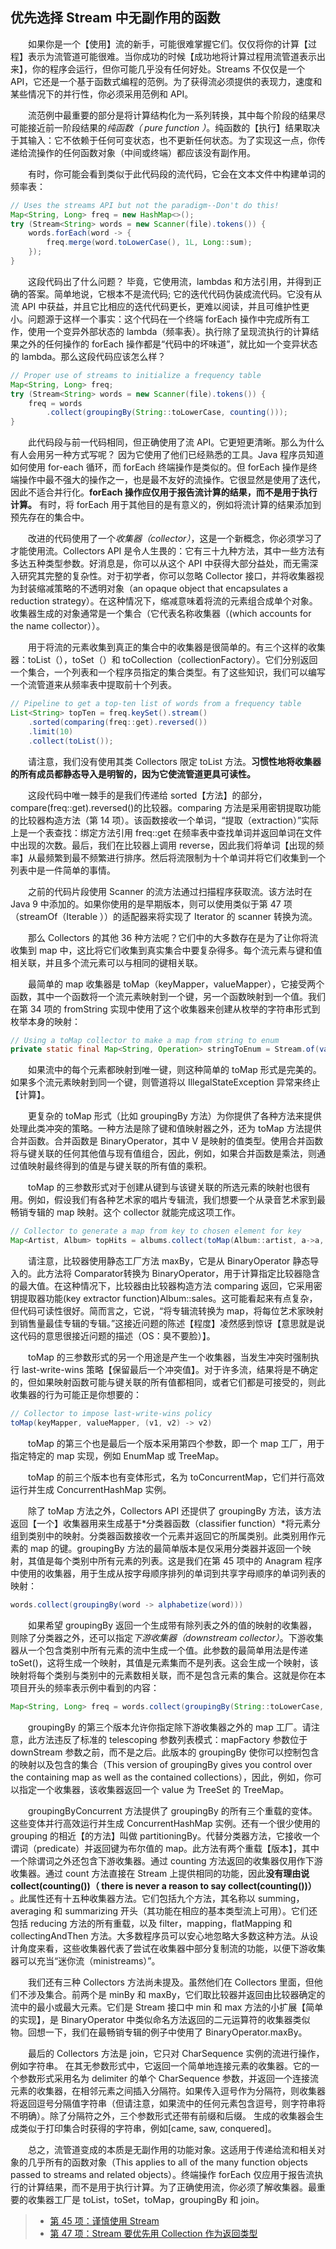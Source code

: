 ## 优先选择 Stream 中无副作用的函数

&emsp;&emsp;如果你是一个【使用】流的新手，可能很难掌握它们。仅仅将你的计算【过程】表示为流管道可能很难。当你成功的时候【成功地将计算过程用流管道表示出来】，你的程序会运行，但你可能几乎没有任何好处。Streams 不仅仅是一个 API，它还是一个基于函数式编程的范例。为了获得流必须提供的表现力，速度和某些情况下的并行性，你必须采用范例和 API。

&emsp;&emsp;流范例中最重要的部分是将计算结构化为一系列转换，其中每个阶段的结果尽可能接近前一阶段结果的*纯函数（ pure function ）*。纯函数的【执行】结果取决于其输入：它不依赖于任何可变状态，也不更新任何状态。为了实现这一点，你传递给流操作的任何函数对象（中间或终端）都应该没有副作用。

&emsp;&emsp;有时，你可能会看到类似于此代码段的流代码，它会在文本文件中构建单词的频率表：

```java
// Uses the streams API but not the paradigm--Don't do this!
Map<String, Long> freq = new HashMap<>();
try (Stream<String> words = new Scanner(file).tokens()) {
    words.forEach(word -> {
        freq.merge(word.toLowerCase(), 1L, Long::sum);
    });
}
```

&emsp;&emsp;这段代码出了什么问题？ 毕竟，它使用流，lambdas 和方法引用，并得到正确的答案。简单地说，它根本不是流代码; 它的迭代代码伪装成流代码。它没有从流 API 中获益，并且它比相应的迭代代码更长，更难以阅读，并且可维护性更小。问题源于这样一个事实：这个代码在一个终端 forEach 操作中完成所有工作，使用一个变异外部状态的 lambda（频率表）。执行除了呈现流执行的计算结果之外的任何操作的 forEach 操作都是“代码中的坏味道”，就比如一个变异状态的 lambda。那么这段代码应该怎么样？

```java
// Proper use of streams to initialize a frequency table
Map<String, Long> freq;
try (Stream<String> words = new Scanner(file).tokens()) {
    freq = words
        .collect(groupingBy(String::toLowerCase, counting()));
}
```

&emsp;&emsp;此代码段与前一代码相同，但正确使用了流 API。它更短更清晰。那么为什么有人会用另一种方式写呢？ 因为它使用了他们已经熟悉的工具。Java 程序员知道如何使用 for-each 循环，而 forEach 终端操作是类似的。但 forEach 操作是终端操作中最不强大的操作之一，也是最不友好的流操作。它很显然是使用了迭代，因此不适合并行化。**forEach 操作应仅用于报告流计算的结果，而不是用于执行计算。** 有时，将 forEach 用于其他目的是有意义的，例如将流计算的结果添加到预先存在的集合中。

&emsp;&emsp;改进的代码使用了一个*收集器（collector）*，这是一个新概念，你必须学习了才能使用流。Collectors API 是令人生畏的：它有三十九种方法，其中一些方法有多达五种类型参数。好消息是，你可以从这个 API 中获得大部分益处，而无需深入研究其完整的复杂性。对于初学者，你可以忽略 Collector 接口，并将收集器视为封装缩减策略的不透明对象（an opaque object that encapsulates a reduction strategy）。在这种情况下，缩减意味着将流的元素组合成单个对象。收集器生成的对象通常是一个集合（它代表名称收集器（(which accounts for the name collector））。

&emsp;&emsp;用于将流的元素收集到真正的集合中的收集器是很简单的。有三个这样的收集器：toList（），toSet（）和 toCollection（collectionFactory）。它们分别返回一个集合，一个列表和一个程序员指定的集合类型。有了这些知识，我们可以编写一个流管道来从频率表中提取前十个列表。

```java
// Pipeline to get a top-ten list of words from a frequency table
List<String> topTen = freq.keySet().stream()
    .sorted(comparing(freq::get).reversed())
    .limit(10)
    .collect(toList());
```

&emsp;&emsp;请注意，我们没有使用其类 Collectors 限定 toList 方法。**习惯性地将收集器的所有成员都静态导入是明智的，因为它使流管道更具可读性。**

&emsp;&emsp;这段代码中唯一棘手的是我们传递给 sorted【方法】的部分，compare(freq::get).reversed()的比较器。comparing 方法是采用密钥提取功能的比较器构造方法（第 14 项）。该函数接收一个单词，“提取（extraction）”实际上是一个表查找：绑定方法引用 freq::get 在频率表中查找单词并返回单词在文件中出现的次数。最后，我们在比较器上调用 reverse，因此我们将单词【出现的频率】从最频繁到最不频繁进行排序。然后将流限制为十个单词并将它们收集到一个列表中是一件简单的事情。

&emsp;&emsp;之前的代码片段使用 Scanner 的流方法通过扫描程序获取流。该方法时在 Java 9 中添加的。如果你使用的是早期版本，则可以使用类似于第 47 项（streamOf（Iterable <E>））的适配器来将实现了 Iterator 的 scanner 转换为流。

&emsp;&emsp;那么 Collectors 的其他 36 种方法呢？它们中的大多数存在是为了让你将流收集到 map 中，这比将它们收集到真实集合中要复杂得多。每个流元素与键和值相关联，并且多个流元素可以与相同的键相关联。

&emsp;&emsp;最简单的 map 收集器是 toMap（keyMapper，valueMapper），它接受两个函数，其中一个函数将一个流元素映射到一个键，另一个函数映射到一个值。我们在第 34 项的 fromString 实现中使用了这个收集器来创建从枚举的字符串形式到枚举本身的映射：

```java
// Using a toMap collector to make a map from string to enum
private static final Map<String, Operation> stringToEnum = Stream.of(values()).collect(toMap(Object::toString, e -> e));
```

&emsp;&emsp;如果流中的每个元素都映射到唯一键，则这种简单的 toMap 形式是完美的。 如果多个流元素映射到同一个键，则管道将以 IllegalStateException 异常来终止【计算】。

&emsp;&emsp;更复杂的 toMap 形式（比如 groupingBy 方法）为你提供了各种方法来提供处理此类冲突的策略。一种方法是除了键和值映射器之外，还为 toMap 方法提供合并函数。合并函数是 BinaryOperator<V>，其中 V 是映射的值类型。使用合并函数将与键关联的任何其他值与现有值组合，因此，例如，如果合并函数是乘法，则通过值映射最终得到的值是与键关联的所有值的乘积。

&emsp;&emsp;toMap 的三参数形式对于创建从键到与该键关联的所选元素的映射也很有用。例如，假设我们有各种艺术家的唱片专辑流，我们想要一个从录音艺术家到最畅销专辑的 map 映射。这个 collector 就能完成这项工作。

```java
// Collector to generate a map from key to chosen element for key
Map<Artist, Album> topHits = albums.collect(toMap(Album::artist, a->a, maxBy(comparing(Album::sales))));
```

&emsp;&emsp;请注意，比较器使用静态工厂方法 maxBy，它是从 BinaryOperator 静态导入的。此方法将 Comparator<T>转换为 BinaryOperator<T>，用于计算指定比较器隐含的最大值。在这种情况下，比较器由比较器构造方法 comparing 返回，它采用密钥提取器功能(key extractor function)Album::sales。这可能看起来有点复杂，但代码可读性很好。简而言之，它说，“将专辑流转换为 map，将每位艺术家映射到销售量最佳专辑的专辑。”这接近问题的陈述【程度】凌然感到惊讶【意思就是说这代码的意思很接近问题的描述（OS：臭不要脸）】。

&emsp;&emsp;toMap 的三参数形式的另一个用途是产生一个收集器，当发生冲突时强制执行 last-write-wins 策略【保留最后一个冲突值】。对于许多流，结果将是不确定的，但如果映射函数可能与键关联的所有值都相同，或者它们都是可接受的，则此收集器的行为可能正是你想要的：

```java
// Collector to impose last-write-wins policy
toMap(keyMapper, valueMapper, (v1, v2) -> v2)
```

&emsp;&emsp;toMap 的第三个也是最后一个版本采用第四个参数，即一个 map 工厂，用于指定特定的 map 实现，例如 EnumMap 或 TreeMap。

&emsp;&emsp;toMap 的前三个版本也有变体形式，名为 toConcurrentMap，它们并行高效运行并生成 ConcurrentHashMap 实例。

&emsp;&emsp;除了 toMap 方法之外，Collectors API 还提供了 groupingBy 方法，该方法返回【一个】收集器用来生成基于*分类器函数（classifier function）*将元素分组到类别中的映射。分类器函数接收一个元素并返回它的所属类别。此类别用作元素的 map 的键。groupingBy 方法的最简单版本是仅采用分类器并返回一个映射，其值是每个类别中所有元素的列表。这是我们在第 45 项中的 Anagram 程序中使用的收集器，用于生成从按字母顺序排列的单词到共享字母顺序的单词列表的映射：

```java
words.collect(groupingBy(word -> alphabetize(word)))
```

&emsp;&emsp;如果希望 groupingBy 返回一个生成带有除列表之外的值的映射的收集器，则除了分类器之外，还可以指定*下游收集器（downstream collector）*。下游收集器从一个包含类别中所有元素的流中生成一个值。此参数的最简单用法是传递 toSet()，这将生成一个映射，其值是元素集而不是列表。这会生成一个映射，该映射将每个类别与类别中的元素数相关联，而不是包含元素的集合。这就是你在本项目开头的频率表示例中看到的内容：

```java
Map<String, Long> freq = words.collect(groupingBy(String::toLowerCase, counting()));
```

&emsp;&emsp;groupingBy 的第三个版本允许你指定除下游收集器之外的 map 工厂。请注意，此方法违反了标准的 telescoping 参数列表模式：mapFactory 参数位于 downStream 参数之前，而不是之后。此版本的 groupingBy 使你可以控制包含的映射以及包含的集合（This version of groupingBy gives you control over the containing map as well as the contained collections），因此，例如，你可以指定一个收集器，该收集器返回一个 value 为 TreeSet 的 TreeMap。

&emsp;&emsp;groupingByConcurrent 方法提供了 groupingBy 的所有三个重载的变体。 这些变体并行高效运行并生成 ConcurrentHashMap 实例。还有一个很少使用的 grouping 的相近【的方法】叫做 partitioningBy。代替分类器方法，它接收一个谓词（predicate）并返回键为布尔值的 map。此方法有两个重载【版本】，其中一个除谓词之外还包含下游收集器。通过 counting 方法返回的收集器仅用作下游收集器。通过 count 方法直接在 Stream 上提供相同的功能，因此**没有理由说 collect(counting())（ there is never a reason to say collect(counting())）** 。此属性还有十五种收集器方法。它们包括九个方法，其名称以 summing，averaging 和 summarizing 开头（其功能在相应的基本类型流上可用）。它们还包括 reducing 方法的所有重载，以及 filter，mapping，flatMapping 和 collectingAndThen 方法。大多数程序员可以安心地忽略大多数这种方法。从设计角度来看，这些收集器代表了尝试在收集器中部分复制流的功能，以便下游收集器可以充当“迷你流（ministreams）”。

&emsp;&emsp;我们还有三种 Collectors 方法尚未提及。虽然他们在 Collectors 里面，但他们不涉及集合。前两个是 minBy 和 maxBy，它们取比较器并返回由比较器确定的流中的最小或最大元素。它们是 Stream 接口中 min 和 max 方法的小扩展【简单的实现】，是 BinaryOperator 中类似命名方法返回的二元运算符的收集器类似物。回想一下，我们在最畅销专辑的例子中使用了 BinaryOperator.maxBy。

&emsp;&emsp;最后的 Collectors 方法是 join，它只对 CharSequence 实例的流进行操作，例如字符串。 在其无参数形式中，它返回一个简单地连接元素的收集器。它的一个参数形式采用名为 delimiter 的单个 CharSequence 参数，并返回一个连接流元素的收集器，在相邻元素之间插入分隔符。如果传入逗号作为分隔符，则收集器将返回逗号分隔值字符串（但请注意，如果流中的任何元素包含逗号，则字符串将不明确）。除了分隔符之外，三个参数形式还带有前缀和后缀。 生成的收集器会生成类似于打印集合时获得的字符串，例如\[came, saw, conquered\]。

&emsp;&emsp;总之，流管道变成的本质是无副作用的功能对象。这适用于传递给流和相关对象的几乎所有的函数对象（This applies to all of the many function objects passed to streams and related objects）。终端操作 forEach 仅应用于报告流执行的计算结果，而不是用于执行计算。为了正确使用流，你必须了解收集器。最重要的收集器工厂是 toList，toSet，toMap，groupingBy 和 join。

> - [第 45 项：谨慎使用 Stream](https://gitee.com/lin-mt/effective-java-third-edition/blob/master/第07章：Lambda和Stream/第45项：谨慎使用Stream.md)
> - [第 47 项：Stream 要优先用 Collection 作为返回类型](https://gitee.com/lin-mt/effective-java-third-edition/blob/master/第07章：Lambda和Stream/第47项：Stream要优先用Collection作为返回类型.md)
